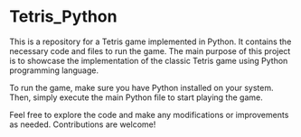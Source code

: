 # Tetris_Python

This is a repository for a Tetris game implemented in Python. It contains the necessary code and files to run the game. The main purpose of this project is to showcase the implementation of the classic Tetris game using Python programming language.

To run the game, make sure you have Python installed on your system. Then, simply execute the main Python file to start playing the game.

Feel free to explore the code and make any modifications or improvements as needed. Contributions are welcome!

